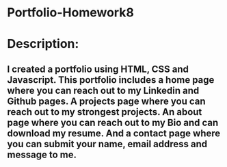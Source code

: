 # Portfolio-Homework8

# Description:

## I created a portfolio using HTML, CSS and Javascript. This portfolio includes a home page where you can reach out to my Linkedin and Github pages. A projects page where you can reach out to my strongest projects. An about page where you can reach out to my Bio and can download my resume. And a contact page where you can submit your name, email address and message to me.